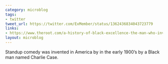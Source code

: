 ```yaml
---
category: microblog
tags:
- twitter
tweet_url: https://twitter.com/ExMember/status/1362436834043723779
links:
- https://www.theroot.com/a-history-of-black-excellence-the-man-who-invented-lau-1846191860
layout: microblog
---
```

Standup comedy was invented in America by in the early 1900’s by a Black man named Charlie Case.
